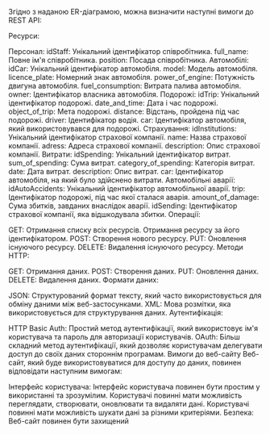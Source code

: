 Згідно з наданою ER-діаграмою, можна визначити наступні вимоги до REST API:

Ресурси:

Персонал:
idStaff: Унікальний ідентифікатор співробітника.
full_name: Повне ім'я співробітника.
position: Посада співробітника.
Автомобілі:
idCar: Унікальний ідентифікатор автомобіля.
model: Модель автомобіля.
licence_plate: Номерний знак автомобіля.
power_of_engine: Потужність двигуна автомобіля.
fuel_consumption: Витрата палива автомобіля.
owner: Ідентифікатор власника автомобіля.
Подорожі:
idTrip: Унікальний ідентифікатор подорожі.
date_and_time: Дата і час подорожі.
object_of_trip: Мета подорожі.
distance: Відстань, пройдена під час подорожі.
driver: Ідентифікатор водія.
car: Ідентифікатор автомобіля, який використовувався для подорожі.
Страхування:
idInstitutions: Унікальний ідентифікатор страхової компанії.
name: Назва страхової компанії.
adress: Адреса страхової компанії.
description: Опис страхової компанії.
Витрати:
idSpending: Унікальний ідентифікатор витрат.
sum_of_spending: Сума витрат.
category_of_spending: Категорія витрат.
date: Дата витрат.
description: Опис витрат.
car: Ідентифікатор автомобіля, на який було здійснено витрати.
Автомобільні аварії:
idAutoAccidents: Унікальний ідентифікатор автомобільної аварії.
trip: Ідентифікатор подорожі, під час якої сталася аварія.
amount_of_damage: Сума збитків, завданих внаслідок аварії.
idSending: Ідентифікатор страхової компанії, яка відшкодувала збитки.
Операції:

GET:
Отримання списку всіх ресурсів.
Отримання ресурсу за його ідентифікатором.
POST:
Створення нового ресурсу.
PUT:
Оновлення існуючого ресурсу.
DELETE:
Видалення існуючого ресурсу.
Методи HTTP:

GET: Отримання даних.
POST: Створення даних.
PUT: Оновлення даних.
DELETE: Видалення даних.
Формати даних:

JSON: Структурований формат тексту, який часто використовується для обміну даними між веб-застосунками.
XML: Мова розмітки, яка використовується для структурування даних.
Аутентифікація:

HTTP Basic Auth: Простий метод аутентифікації, який використовує ім'я користувача та пароль для авторизації користувачів.
OAuth: Більш складний метод аутентифікації, який дозволяє користувачам делегувати доступ до своїх даних стороннім програмам.
Вимоги до веб-сайту
Веб-сайт, який буде використовуватися для доступу до даних, повинен відповідати наступним вимогам:

Інтерфейс користувача:
Інтерфейс користувача повинен бути простим у використанні та зрозумілим.
Користувачі повинні мати можливість переглядати, створювати, оновлювати та видаляти дані.
Користувачі повинні мати можливість шукати дані за різними критеріями.
Безпека:
Веб-сайт повинен бути захищений